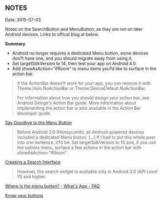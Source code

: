 ## NOTES ##
Date: 2015-07-03

Notes on the SearchButton and MenuButton, as they are not on later Android devices. Links to offical blog at below.

**Summary**

* Android no longer requires a dedicated Menu button, some devices don?t have one, and you should migrate away from using it.
* Set targetSdkVersion to 14, then test your app on Android 4.0.
* Add showAsAction="ifRoom" to menu items you?d like to surface in the action bar.

 >  If the ActionBar doesn?t work for your app, you can remove it with Theme.Holo.NoActionBar or Theme.DeviceDefault.NoActionBar.
 >
 > For information about how you should design your action bar, see Android Design's Action Bar guide. More information about implementing the action bar is also available in the Action Bar developer guide.

[Say Goodbye to the Menu Button](http://android-developers.blogspot.com/2012/01/say-goodbye-to-menu-button.html)
 > Before Android 3.0 (Honeycomb), all Android-powered devices included a dedicated Menu button. (...) If I had to put this whole post into one sentence, it?d be: Set targetSdkVersion to 14 and, if you use the options menu, surface a few actions in the action bar with showAsAction="ifRoom".

[Creating a Search Interface](http://developer.android.com/guide/topics/search/search-dialog.html)
 > However, the search widget is available only in Android 3.0 (API Level 11) and higher. 

[Where is the menu button? - What's App - FAQ](https://www.whatsapp.com/faq/en/android/21228643)

[Know your buttons](http://www.androidcentral.com/know-your-buttons)
